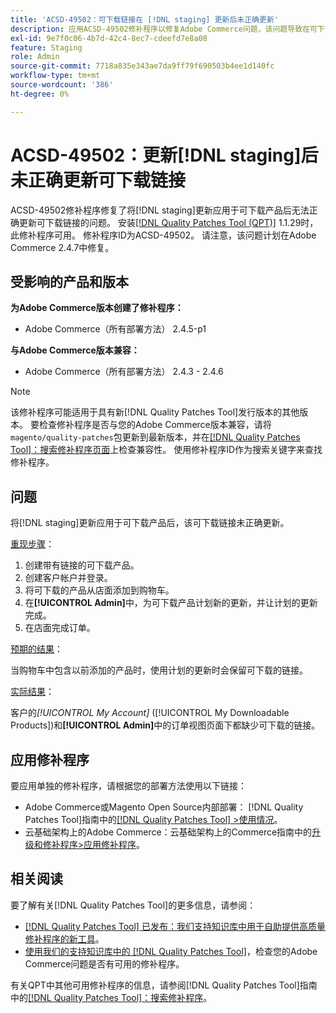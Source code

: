 ```yaml
---
title: 'ACSD-49502：可下载链接在 [!DNL staging] 更新后未正确更新'
description: 应用ACSD-49502修补程序以修复Adobe Commerce问题，该问题导致在可下载产品应用 [!DNL staging] 更新后可下载链接未正确更新。
exl-id: 9e7f0c06-4b7d-42c4-8ec7-cdeefd7e8a08
feature: Staging
role: Admin
source-git-commit: 7718a835e343ae7da9ff79f690503b4ee1d140fc
workflow-type: tm+mt
source-wordcount: '386'
ht-degree: 0%

---
```


# ACSD-49502：更新[!DNL staging]后未正确更新可下载链接

ACSD-49502修补程序修复了将[!DNL staging]更新应用于可下载产品后无法正确更新可下载链接的问题。 安装[[!DNL Quality Patches Tool (QPT)]](/help/announcements/adobe-commerce-announcements/magento-quality-patches-released-new-tool-to-self-serve-quality-patches.md) 1.1.29时，此修补程序可用。 修补程序ID为ACSD-49502。 请注意，该问题计划在Adobe Commerce 2.4.7中修复。

## 受影响的产品和版本

**为Adobe Commerce版本创建了修补程序：**

* Adobe Commerce（所有部署方法） 2.4.5-p1

**与Adobe Commerce版本兼容：**

* Adobe Commerce（所有部署方法） 2.4.3 - 2.4.6

>[!NOTE]
>
>该修补程序可能适用于具有新[!DNL Quality Patches Tool]发行版本的其他版本。 要检查修补程序是否与您的Adobe Commerce版本兼容，请将`magento/quality-patches`包更新到最新版本，并在[[!DNL Quality Patches Tool]：搜索修补程序页面](https://experienceleague.adobe.com/tools/commerce-quality-patches/index.html?lang=zh-Hans)上检查兼容性。 使用修补程序ID作为搜索关键字来查找修补程序。

## 问题

将[!DNL staging]更新应用于可下载产品后，该可下载链接未正确更新。

<u>重现步骤</u>：

1. 创建带有链接的可下载产品。
1. 创建客户帐户并登录。
1. 将可下载的产品从店面添加到购物车。
1. 在&#x200B;**[!UICONTROL Admin]**&#x200B;中，为可下载产品计划新的更新，并让计划的更新完成。
1. 在店面完成订单。

<u>预期的结果</u>：

当购物车中包含以前添加的产品时，使用计划的更新时会保留可下载的链接。

<u>实际结果</u>：

客户的&#x200B;*[!UICONTROL My Account]* ([!UICONTROL My Downloadable Products])和&#x200B;**[!UICONTROL Admin]**&#x200B;中的订单视图页面下都缺少可下载的链接。

## 应用修补程序

要应用单独的修补程序，请根据您的部署方法使用以下链接：

* Adobe Commerce或Magento Open Source内部部署： [!DNL Quality Patches Tool]指南中的[[!DNL Quality Patches Tool] >使用情况](https://experienceleague.adobe.com/docs/commerce-operations/tools/quality-patches-tool/usage.html?lang=zh-Hans)。
* 云基础架构上的Adobe Commerce：云基础架构上的Commerce指南中的[升级和修补程序>应用修补程序](https://experienceleague.adobe.com/docs/commerce-cloud-service/user-guide/develop/upgrade/apply-patches.html?lang=zh-Hans)。

## 相关阅读

要了解有关[!DNL Quality Patches Tool]的更多信息，请参阅：

* [[!DNL Quality Patches Tool] 已发布：我们支持知识库中用于自助提供高质量修补程序的新工具](/help/announcements/adobe-commerce-announcements/magento-quality-patches-released-new-tool-to-self-serve-quality-patches.md)。
* [使用我们的支持知识库中的 [!DNL Quality Patches Tool]](/help/support-tools/patches-available-in-qpt-tool/check-patch-for-magento-issue-with-magento-quality-patches.md)，检查您的Adobe Commerce问题是否有可用的修补程序。

有关QPT中其他可用修补程序的信息，请参阅[!DNL Quality Patches Tool]指南中的[[!DNL Quality Patches Tool]：搜索修补程序](https://experienceleague.adobe.com/tools/commerce-quality-patches/index.html?lang=zh-Hans)。
